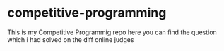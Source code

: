 # competitive-programming
This is my Competitive Programmig repo here you can find the question which i had solved on the diff online judges
